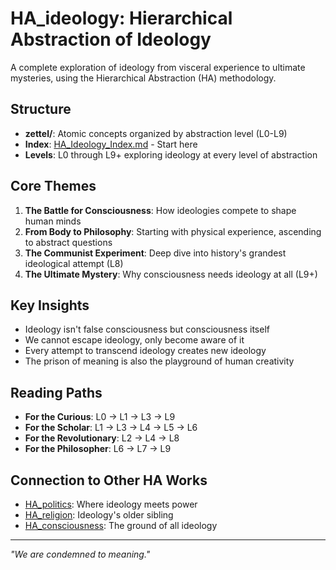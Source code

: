 # HA_ideology: Hierarchical Abstraction of Ideology

A complete exploration of ideology from visceral experience to ultimate mysteries, using the Hierarchical Abstraction (HA) methodology.

## Structure

- **zettel/**: Atomic concepts organized by abstraction level (L0-L9)
- **Index**: [HA_Ideology_Index.md](HA_Ideology_Index.md) - Start here
- **Levels**: L0 through L9+ exploring ideology at every level of abstraction

## Core Themes

1. **The Battle for Consciousness**: How ideologies compete to shape human minds
2. **From Body to Philosophy**: Starting with physical experience, ascending to abstract questions
3. **The Communist Experiment**: Deep dive into history's grandest ideological attempt (L8)
4. **The Ultimate Mystery**: Why consciousness needs ideology at all (L9+)

## Key Insights

- Ideology isn't false consciousness but consciousness itself
- We cannot escape ideology, only become aware of it
- Every attempt to transcend ideology creates new ideology
- The prison of meaning is also the playground of human creativity

## Reading Paths

- **For the Curious**: L0 → L1 → L3 → L9
- **For the Scholar**: L1 → L3 → L4 → L5 → L6
- **For the Revolutionary**: L2 → L4 → L8
- **For the Philosopher**: L6 → L7 → L9

## Connection to Other HA Works

- [HA_politics](../HA_politics/): Where ideology meets power
- [HA_religion](../HA_religion/): Ideology's older sibling
- [HA_consciousness](../HA_consciousness/): The ground of all ideology

---

*"We are condemned to meaning."*